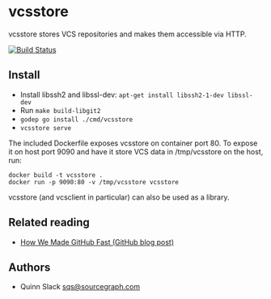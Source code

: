 # vcsstore

vcsstore stores VCS repositories and makes them accessible via HTTP.

[![Build Status](https://travis-ci.org/sourcegraph/vcsstore.png?branch=master)](https://travis-ci.org/sourcegraph/vcsstore)

## Install

* Install libssh2 and libssl-dev: `apt-get install libssh2-1-dev libssl-dev`
* Run `make build-libgit2`
* `godep go install ./cmd/vcsstore`
* `vcsstore serve`

The included Dockerfile exposes vcsstore on container port 80. To
expose it on host port 9090 and have it store VCS data in
/tmp/vcsstore on the host, run:

```
docker build -t vcsstore .
docker run -p 9090:80 -v /tmp/vcsstore vcsstore
```

vcsstore (and vcsclient in particular) can also be used as a library.

## Related reading

* [How We Made GitHub Fast (GitHub blog post)](https://github.com/blog/530-how-we-made-github-fast)

## Authors

* Quinn Slack <sqs@sourcegraph.com>
